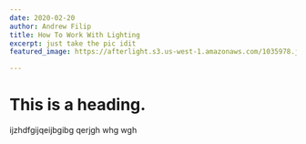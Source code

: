 ```yaml
---
date: 2020-02-20
author: Andrew Filip
title: How To Work With Lighting
excerpt: just take the pic idit
featured_image: https://afterlight.s3.us-west-1.amazonaws.com/1035978.jpg

---
```

# This is a heading.

ijzhdfgijqeijbgibg qerjgh whg wgh